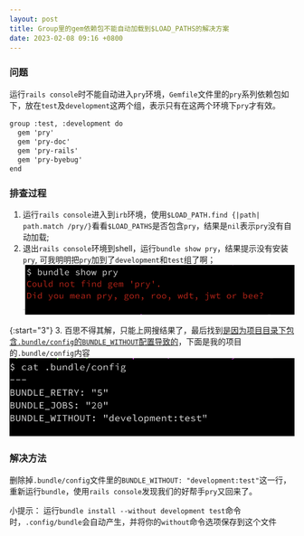 ```yaml
---
layout: post
title: Group里的gem依赖包不能自动加载到$LOAD_PATHS的解决方案
date: 2023-02-08 09:16 +0800
---
```


### 问题
运行`rails console`时不能自动进入`pry`环境，`Gemfile`文件里的`pry`系列依赖包如下，放在`test`及`development`这两个组，表示只有在这两个环境下`pry`才有效。
```
group :test, :development do
  gem 'pry'
  gem 'pry-doc'
  gem 'pry-rails'
  gem 'pry-byebug'
end
```

### 排查过程
1. 运行`rails console`进入到`irb`环境，使用`$LOAD_PATH.find {|path| path.match /pry/}`看看`$LOAD_PATHS`是否包含`pry`，结果是`nil`表示`pry`没有自动加载;
2. 退出`rails console`环境到shell，运行`bundle show pry`，结果提示没有安装`pry`, 可我明明把`pry`加到了`development`和`test`组了啊；![bundle-show-pry.png](/images/bundle-show-pry.png)

{:start="3"}
3. 百思不得其解，只能上网搜结果了，最后找到[是因为项目目录下包含`.bundle/config`的`BUNDLE_WITHOUT`配置导致的](https://stackoverflow.com/a/26993819)，下面是我的项目的`.bundle/config`内容![content-of-bundle-config.png](/images/content-of-bundle-config.png)

### 解决方法
删除掉`.bundle/config`文件里的`BUNDLE_WITHOUT: "development:test"`这一行，重新运行`bundle`，使用`rails console`发现我们的好帮手`pry`又回来了。

小提示：
运行`bundle install --without development test`命令时，`.config/bundle`会自动产生，并将你的`without`命令选项保存到这个文件
